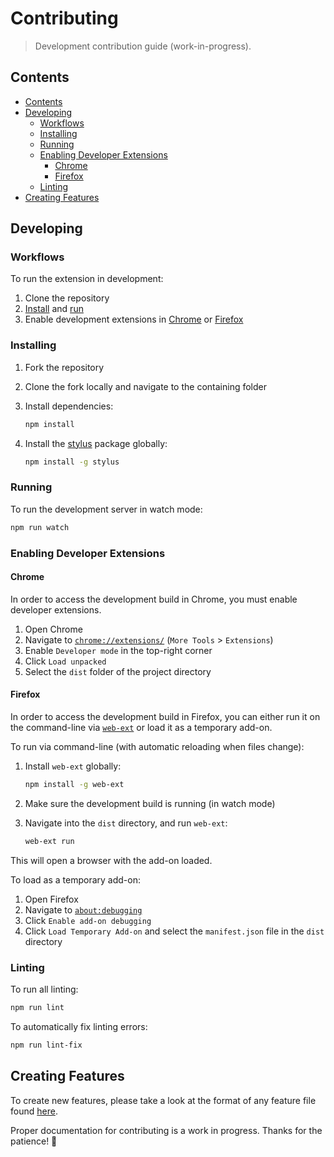 # Contributing

> Development contribution guide (work-in-progress).

## Contents

- [Contents](#contents)
- [Developing](#developing)
  - [Workflows](#workflows)
  - [Installing](#installing)
  - [Running](#running)
  - [Enabling Developer Extensions](#enabling-developer-extensions)
    - [Chrome](#chrome)
    - [Firefox](#firefox)
  - [Linting](#linting)
- [Creating Features](#creating-features)

## Developing

### Workflows

To run the extension in development:

1. Clone the repository
2. [Install](#installing) and [run](#running)
3. Enable development extensions in [Chrome](#chrome) or [Firefox](#firefox)

### Installing

1. Fork the repository
2. Clone the fork locally and navigate to the containing folder
3. Install dependencies:

    ```sh
    npm install
    ```

4. Install the [stylus](https://www.npmjs.com/package/stylus) package globally:

    ```sh
    npm install -g stylus
    ```

### Running

To run the development server in watch mode:

```sh
npm run watch
```

### Enabling Developer Extensions

#### Chrome

In order to access the development build in Chrome, you must enable developer extensions.

1. Open Chrome
1. Navigate to [`chrome://extensions/`](chrome://extensions/) (`More Tools` > `Extensions`)
1. Enable `Developer mode` in the top-right corner
1. Click `Load unpacked`
1. Select the `dist` folder of the project directory

#### Firefox

In order to access the development build in Firefox, you can either run it on the command-line via [`web-ext`](https://developer.mozilla.org/en-US/docs/Mozilla/Add-ons/WebExtensions/Getting_started_with_web-ext) or load it as a temporary add-on.

To run via command-line (with automatic reloading when files change):

1. Install `web-ext` globally:

    ```sh
    npm install -g web-ext
    ```

2. Make sure the development build is running (in watch mode)
3. Navigate into the `dist` directory, and run `web-ext`:

    ```sh
    web-ext run
    ```

This will open a browser with the add-on loaded.

To load as a temporary add-on:

1. Open Firefox
1. Navigate to [`about:debugging`](about:debugging)
1. Click `Enable add-on debugging`
1. Click `Load Temporary Add-on` and select the `manifest.json` file in the `dist` directory

### Linting

To run all linting:

```sh
npm run lint
```

To automatically fix linting errors:

```sh
npm run lint-fix
```

## Creating Features

To create new features, please take a look at the format of any feature file found [here](src/features).

Proper documentation for contributing is a work in progress. Thanks for the patience! 🙂
